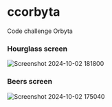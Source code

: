 # ccorbyta
Code challenge Orbyta

### Hourglass screen
![Screenshot 2024-10-02 181800](https://github.com/user-attachments/assets/fffe91b6-d9f1-4e59-8324-f54788782ff6)

### Beers screen
![Screenshot 2024-10-02 175040](https://github.com/user-attachments/assets/54989586-f4ea-4454-818d-606f326f20bc)
